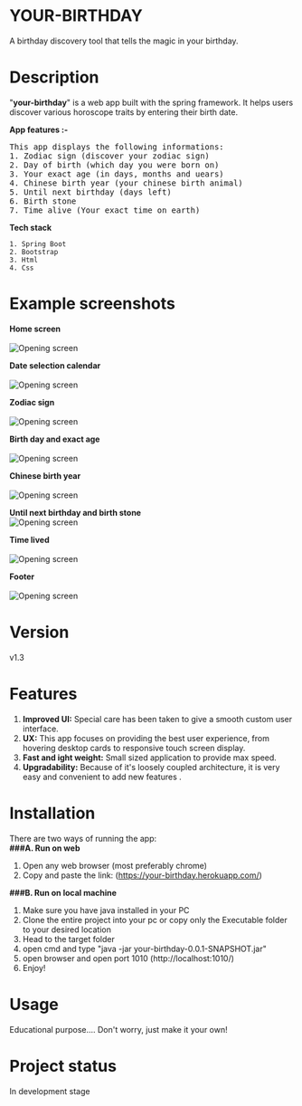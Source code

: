 # YOUR-BIRTHDAY
A birthday discovery tool that tells the magic in your birthday.

# Description
"**your-birthday**" is a web app built with the spring framework. It helps users discover various horoscope traits by entering their birth date.

**App features :-**

<pre>
This app displays the following informations:
1. Zodiac sign (discover your zodiac sign)
2. Day of birth (which day you were born on)
3. Your exact age (in days, months and uears)
4. Chinese birth year (your chinese birth animal)
5. Until next birthday (days left)
6. Birth stone
7. Time alive (Your exact time on earth)
</pre>

**Tech stack**


    1. Spring Boot
    2. Bootstrap
    3. Html
    4. Css

</pre>      

# Example screenshots
**Home screen**<br/><br/>
![Opening screen](https://github.com/Nawaz2000/your-birthday/blob/master/screenshots/Home.png)

**Date selection calendar**<br/><br/>
![Opening screen](https://github.com/Nawaz2000/your-birthday/blob/master/screenshots/Calender.png)

**Zodiac sign**<br/><br/>
![Opening screen](https://github.com/Nawaz2000/your-birthday/blob/master/screenshots/zodiac.png)

**Birth day and exact age**<br/><br/>
![Opening screen](https://github.com/Nawaz2000/your-birthday/blob/master/screenshots/day-age.png)

**Chinese birth year**<br/><br/>
![Opening screen](https://github.com/Nawaz2000/your-birthday/blob/master/screenshots/chinese.png)

**Until next birthday and birth stone**<br/>
![Opening screen](https://github.com/Nawaz2000/your-birthday/blob/master/screenshots/until-stone.png)

**Time lived**<br/><br/>
![Opening screen](https://github.com/Nawaz2000/your-birthday/blob/master/screenshots/lived.png)

**Footer**<br/><br/>
![Opening screen](https://github.com/Nawaz2000/your-birthday/blob/master/screenshots/footer.png)

# Version
v1.3

# Features
1. **Improved UI:** Special care has been taken to give a smooth custom user interface. 
2. **UX:** This app focuses on providing the best user experience, from hovering desktop cards to responsive touch screen display.
3. **Fast and ight weight:** Small sized application to provide max speed.
4. **Upgradability:** Because of it's loosely coupled architecture, it is very easy and convenient to add new features  .

# Installation
There are two ways of running the app:<br/>
**###A. Run on web**

1. Open any web browser (most preferably chrome)
2. Copy and paste the link: (https://your-birthday.herokuapp.com/)

**###B. Run on local machine**

1. Make sure you have java installed in your PC
2. Clone the entire project into your pc or copy only the Executable folder to your desired location
3. Head to the target folder
6. open cmd and type "java -jar your-birthday-0.0.1-SNAPSHOT.jar"
7. open browser and open port 1010 (http://localhost:1010/)
8. Enjoy!

# Usage
Educational purpose....
Don't worry, just make it your own!

# Project status
In development stage
